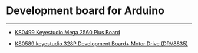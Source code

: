 # Development board for Arduino
---

* [KS0499 Keyestudio Mega 2560 Plus Board](https://docs.keyestudio.com/projects/KS0499/en/latest/)

* [KS0589 keyestudio 328P Development Board+ Motor Drive (DRV8835)](https://docs.keyestudio.com/projects/KS0589/en/latest/)
